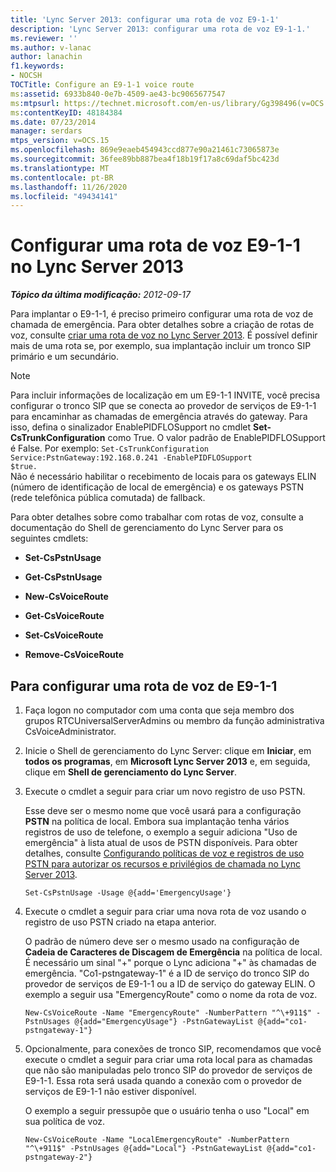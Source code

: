 ```yaml
---
title: 'Lync Server 2013: configurar uma rota de voz E9-1-1'
description: 'Lync Server 2013: configurar uma rota de voz E9-1-1.'
ms.reviewer: ''
ms.author: v-lanac
author: lanachin
f1.keywords:
- NOCSH
TOCTitle: Configure an E9-1-1 voice route
ms:assetid: 6933b840-0e7b-4509-ae43-bc9065677547
ms:mtpsurl: https://technet.microsoft.com/en-us/library/Gg398496(v=OCS.15)
ms:contentKeyID: 48184384
ms.date: 07/23/2014
manager: serdars
mtps_version: v=OCS.15
ms.openlocfilehash: 869e9eaeb454943ccd877e90a21461c73065873e
ms.sourcegitcommit: 36fee89bb887bea4f18b19f17a8c69daf5bc423d
ms.translationtype: MT
ms.contentlocale: pt-BR
ms.lasthandoff: 11/26/2020
ms.locfileid: "49434141"
---
```

# <a name="configure-an-e9-1-1-voice-route-in-lync-server-2013"></a>Configurar uma rota de voz E9-1-1 no Lync Server 2013

<div data-xmlns="http://www.w3.org/1999/xhtml">

<div class="topic" data-xmlns="http://www.w3.org/1999/xhtml" data-msxsl="urn:schemas-microsoft-com:xslt" data-cs="https://msdn.microsoft.com/">

<div data-asp="https://msdn2.microsoft.com/asp">



</div>

<div id="mainSection">

<div id="mainBody">

<span> </span>

_**Tópico da última modificação:** 2012-09-17_

Para implantar o E9-1-1, é preciso primeiro configurar uma rota de voz de chamada de emergência. Para obter detalhes sobre a criação de rotas de voz, consulte [criar uma rota de voz no Lync Server 2013](lync-server-2013-create-a-voice-route.md). É possível definir mais de uma rota se, por exemplo, sua implantação incluir um tronco SIP primário e um secundário.

<div>


> [!NOTE]  
> Para incluir informações de localização em um E9-1-1 INVITE, você precisa configurar o tronco SIP que se conecta ao provedor de serviços de E9-1-1 para encaminhar as chamadas de emergência através do gateway. Para isso, defina o sinalizador EnablePIDFLOSupport no cmdlet <STRONG>Set-CsTrunkConfiguration</STRONG> como True. O valor padrão de EnablePIDFLOSupport é False. Por exemplo: <CODE>Set-CsTrunkConfiguration Service:PstnGateway:192.168.0.241 -EnablePIDFLOSupport $true.</CODE><BR>Não é necessário habilitar o recebimento de locais para os gateways ELIN (número de identificação de local de emergência) e os gateways PSTN (rede telefônica pública comutada) de fallback.



</div>

Para obter detalhes sobre como trabalhar com rotas de voz, consulte a documentação do Shell de gerenciamento do Lync Server para os seguintes cmdlets:

  - **Set-CsPstnUsage**

  - **Get-CsPstnUsage**

  - **New-CsVoiceRoute**

  - **Get-CsVoiceRoute**

  - **Set-CsVoiceRoute**

  - **Remove-CsVoiceRoute**

<div>

## <a name="to-configure-an-e9-1-1-voice-route"></a>Para configurar uma rota de voz de E9-1-1

1.  Faça logon no computador com uma conta que seja membro dos grupos RTCUniversalServerAdmins ou membro da função administrativa CsVoiceAdministrator.

2.  Inicie o Shell de gerenciamento do Lync Server: clique em **Iniciar**, em **todos os programas**, em **Microsoft Lync Server 2013** e, em seguida, clique em **Shell de gerenciamento do Lync Server**.

3.  Execute o cmdlet a seguir para criar um novo registro de uso PSTN.
    
    Esse deve ser o mesmo nome que você usará para a configuração **PSTN** na política de local. Embora sua implantação tenha vários registros de uso de telefone, o exemplo a seguir adiciona "Uso de emergência" à lista atual de usos de PSTN disponíveis. Para obter detalhes, consulte [Configurando políticas de voz e registros de uso PSTN para autorizar os recursos e privilégios de chamada no Lync Server 2013](lync-server-2013-configuring-voice-policies-and-pstn-usage-records-to-authorize-calling-features-and-privileges.md).
    
        Set-CsPstnUsage -Usage @{add='EmergencyUsage'}

4.  Execute o cmdlet a seguir para criar uma nova rota de voz usando o registro de uso PSTN criado na etapa anterior.
    
    O padrão de número deve ser o mesmo usado na configuração de **Cadeia de Caracteres de Discagem de Emergência** na política de local. É necessário um sinal "+" porque o Lync adiciona "+" às chamadas de emergência. "Co1-pstngateway-1" é a ID de serviço do tronco SIP do provedor de serviços de E9-1-1 ou a ID de serviço do gateway ELIN. O exemplo a seguir usa "EmergencyRoute" como o nome da rota de voz.
    
        New-CsVoiceRoute -Name "EmergencyRoute" -NumberPattern "^\+911$" -PstnUsages @{add="EmergencyUsage"} -PstnGatewayList @{add="co1-pstngateway-1"}

5.  Opcionalmente, para conexões de tronco SIP, recomendamos que você execute o cmdlet a seguir para criar uma rota local para as chamadas que não são manipuladas pelo tronco SIP do provedor de serviços de E9-1-1. Essa rota será usada quando a conexão com o provedor de serviços de E9-1-1 não estiver disponível.
    
    O exemplo a seguir pressupõe que o usuário tenha o uso "Local" em sua política de voz.
    
        New-CsVoiceRoute -Name "LocalEmergencyRoute" -NumberPattern "^\+911$" -PstnUsages @{add="Local"} -PstnGatewayList @{add="co1-pstngateway-2"}

</div>

</div>

<span> </span>

</div>

</div>

</div>

